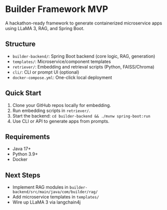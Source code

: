 # Builder Framework MVP

A hackathon-ready framework to generate containerized microservice apps using LLaMA 3, RAG, and Spring Boot.

## Structure

- `builder-backend/`: Spring Boot backend (core logic, RAG, generation)
- `templates/`: Microservice/component templates
- `retriever/`: Embedding and retrieval scripts (Python, FAISS/Chroma)
- `cli/`: CLI or prompt UI (optional)
- `docker-compose.yml`: One-click local deployment

## Quick Start

1. Clone your GitHub repos locally for embedding.
2. Run embedding scripts in `retriever/`.
3. Start the backend: `cd builder-backend && ./mvnw spring-boot:run`
4. Use CLI or API to generate apps from prompts.

## Requirements

- Java 17+
- Python 3.9+
- Docker

## Next Steps

- Implement RAG modules in `builder-backend/src/main/java/com/builder/rag/`
- Add microservice templates in `templates/`
- Wire up LLaMA 3 via langchain4j
